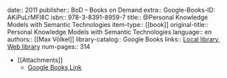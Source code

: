 date:: 2011
publisher:: BoD – Books on Demand
extra:: Google-Books-ID: AKiPuLrMFl8C
isbn:: 978-3-8391-8959-7
title:: @Personal Knowledge Models with Semantic Technologies
item-type:: [[book]]
original-title:: Personal Knowledge Models with Semantic Technologies
language:: en
authors:: [[Max Völkel]]
library-catalog:: Google Books
links:: [Local library](zotero://select/library/items/6HLA5KF2), [Web library](https://www.zotero.org/users/6520516/items/6HLA5KF2)
num-pages:: 314

- [[Attachments]]
	- [Google Books Link](https://books.google.ru/books?id=AKiPuLrMFl8C)